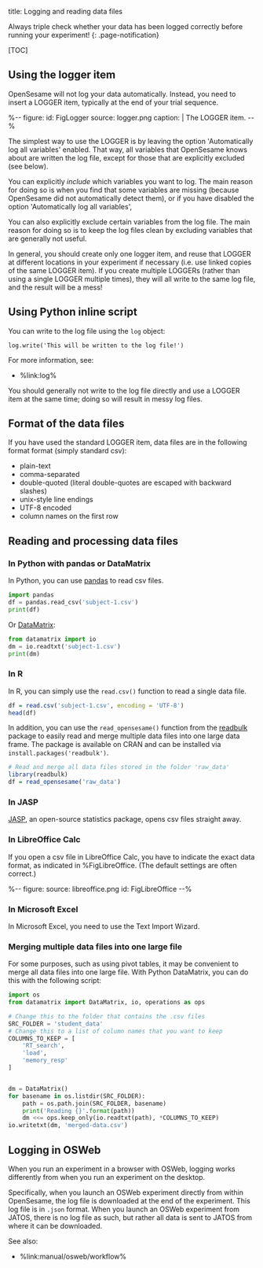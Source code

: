 title: Logging and reading data files

Always triple check whether your data has been logged correctly before running your experiment!
{: .page-notification}

[TOC]


## Using the logger item

OpenSesame will not log your data automatically. Instead, you need to insert a LOGGER item, typically at the end of your trial sequence.

%--
figure:
 id: FigLogger
 source: logger.png
 caption: |
  The LOGGER item.
--%

The simplest way to use the LOGGER is by leaving the option 'Automatically log all variables' enabled. That way, all variables that OpenSesame knows about are written the log file, except for those that are explicitly excluded (see below).

You can explicitly *include* which variables you want to log. The main reason for doing so is when you find that some variables are missing (because OpenSesame did not automatically detect them), or if you have disabled the option 'Automatically log all variables', 

You can also explicitly exclude certain variables from the log file. The main reason for doing so is to keep the log files clean by excluding variables that are generally not useful.

In general, you should create only one logger item, and reuse that LOGGER at different locations in your experiment if necessary (i.e. use linked copies of the same LOGGER item). If you create multiple LOGGERs (rather than using a single LOGGER multiple times), they will all write to the same log file, and the result will be a mess!

## Using Python inline script

You can write to the log file using the `log` object:

~~~ .python
log.write('This will be written to the log file!')
~~~

For more information, see:

- %link:log%

You should generally not write to the log file directly and use a LOGGER item at the same time; doing so will result in messy log files.

## Format of the data files

If you have used the standard LOGGER item, data files are in the following format format (simply standard csv):

- plain-text
- comma-separated
- double-quoted (literal double-quotes are escaped with backward slashes)
- unix-style line endings
- UTF-8 encoded
- column names on the first row

## Reading and processing data files

### In Python with pandas or DataMatrix

In Python, you can use [pandas](http://pandas.pydata.org/) to read csv files.

```python
import pandas
df = pandas.read_csv('subject-1.csv')
print(df)
```

Or [DataMatrix](https://datamatrix.cogsci.nl/):

```python
from datamatrix import io
dm = io.readtxt('subject-1.csv')
print(dm)
```

### In R

In R, you can simply use the `read.csv()` function to read a single data file.

~~~ .R
df = read.csv('subject-1.csv', encoding = 'UTF-8')
head(df)
~~~

In addition, you can use the `read_opensesame()` function from the [readbulk](https://github.com/pascalkieslich/readbulk) package to easily read and merge multiple data files into one large data frame. The package is available on CRAN and can be installed via `install.packages('readbulk')`.

~~~ .R
# Read and merge all data files stored in the folder 'raw_data'
library(readbulk)
df = read_opensesame('raw_data')
~~~

### In JASP

[JASP](http://jasp-stats.org/), an open-source statistics package, opens csv files straight away.

### In LibreOffice Calc

If you open a csv file in LibreOffice Calc, you have to indicate the exact data format, as indicated in %FigLibreOffice. (The default settings are often correct.)

%--
figure:
 source: libreoffice.png
 id: FigLibreOffice
--%

### In Microsoft Excel

In Microsoft Excel, you need to use the Text Import Wizard.

### Merging multiple data files into one large file

For some purposes, such as using pivot tables, it may be convenient to merge all data files into one large file. With Python DataMatrix, you can do this with the following script:

```python
import os
from datamatrix import DataMatrix, io, operations as ops

# Change this to the folder that contains the .csv files
SRC_FOLDER = 'student_data'
# Change this to a list of column names that you want to keep
COLUMNS_TO_KEEP = [
    'RT_search',
    'load',
    'memory_resp'
]


dm = DataMatrix()
for basename in os.listdir(SRC_FOLDER):
    path = os.path.join(SRC_FOLDER, basename)
    print('Reading {}'.format(path))
    dm <<= ops.keep_only(io.readtxt(path), *COLUMNS_TO_KEEP)
io.writetxt(dm, 'merged-data.csv')
```


## Logging in OSWeb

When you run an experiment in a browser with OSWeb, logging works differently from when you run an experiment on the desktop.

Specifically, when you launch an OSWeb experiment directly from within OpenSesame, the log file is downloaded at the end of the experiment. This log file is in `.json` format. When you launch an OSWeb experiment from JATOS, there is no log file as such, but rather all data is sent to JATOS from where it can be downloaded.

See also:

- %link:manual/osweb/workflow%



[libreoffice]: http://www.libreoffice.org/
[openoffice]: http://www.openoffice.org/
[gnumeric]: http://projects.gnome.org/gnumeric/
[log-func]: /python/inline-script/#inline_script.log
[codecs]: http://docs.python.org/2/library/codecs.html
[ppa]: https://launchpad.net/~smathot/+archive/cogscinl/
